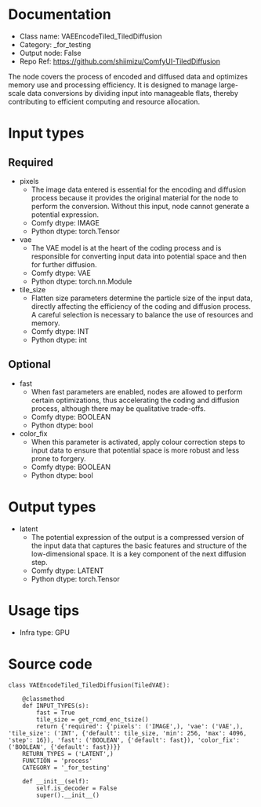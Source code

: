 # Documentation
- Class name: VAEEncodeTiled_TiledDiffusion
- Category: _for_testing
- Output node: False
- Repo Ref: https://github.com/shiimizu/ComfyUI-TiledDiffusion

The node covers the process of encoded and diffused data and optimizes memory use and processing efficiency. It is designed to manage large-scale data conversions by dividing input into manageable flats, thereby contributing to efficient computing and resource allocation.

# Input types
## Required
- pixels
    - The image data entered is essential for the encoding and diffusion process because it provides the original material for the node to perform the conversion. Without this input, node cannot generate a potential expression.
    - Comfy dtype: IMAGE
    - Python dtype: torch.Tensor
- vae
    - The VAE model is at the heart of the coding process and is responsible for converting input data into potential space and then for further diffusion.
    - Comfy dtype: VAE
    - Python dtype: torch.nn.Module
- tile_size
    - Flatten size parameters determine the particle size of the input data, directly affecting the efficiency of the coding and diffusion process. A careful selection is necessary to balance the use of resources and memory.
    - Comfy dtype: INT
    - Python dtype: int
## Optional
- fast
    - When fast parameters are enabled, nodes are allowed to perform certain optimizations, thus accelerating the coding and diffusion process, although there may be qualitative trade-offs.
    - Comfy dtype: BOOLEAN
    - Python dtype: bool
- color_fix
    - When this parameter is activated, apply colour correction steps to input data to ensure that potential space is more robust and less prone to forgery.
    - Comfy dtype: BOOLEAN
    - Python dtype: bool

# Output types
- latent
    - The potential expression of the output is a compressed version of the input data that captures the basic features and structure of the low-dimensional space. It is a key component of the next diffusion step.
    - Comfy dtype: LATENT
    - Python dtype: torch.Tensor

# Usage tips
- Infra type: GPU

# Source code
```
class VAEEncodeTiled_TiledDiffusion(TiledVAE):

    @classmethod
    def INPUT_TYPES(s):
        fast = True
        tile_size = get_rcmd_enc_tsize()
        return {'required': {'pixels': ('IMAGE',), 'vae': ('VAE',), 'tile_size': ('INT', {'default': tile_size, 'min': 256, 'max': 4096, 'step': 16}), 'fast': ('BOOLEAN', {'default': fast}), 'color_fix': ('BOOLEAN', {'default': fast})}}
    RETURN_TYPES = ('LATENT',)
    FUNCTION = 'process'
    CATEGORY = '_for_testing'

    def __init__(self):
        self.is_decoder = False
        super().__init__()
```